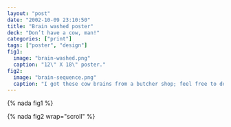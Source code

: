 ```yaml
---
layout: "post"
date: "2002-10-09 23:10:50"
title: "Brain washed poster"
deck: "Don’t have a cow, man!"
categories: ["print"]
tags: ["poster", "design"]
fig1:
  image: "brain-washed.png"
  caption: "12\" X 18\" poster."
fig2:
  image: "brain-sequence.png"
  caption: "I got these cow brains from a butcher shop; feel free to download/use the [source scans](http://uploads.mky.io/spray-paint-photoshop-brushes.zip) (337.6 MB zip)."
---
```


{% nada fig1 %}

{% nada fig2 wrap="scroll" %}

